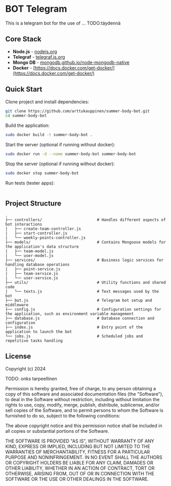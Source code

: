 # BOT Telegram

This is a telegram bot for the use of ... TODO:täydennä

## Core Stack

- **Node.js** - [nodejs.org](http://nodejs.org/)
- **Telegraf** - [telegraf.js.org](https://telegraf.js.org/#/)
- **Mongo DB** - [mongodb.github.io/node-mongodb-native](https://mongodb.github.io/node-mongodb-native/)
- **Docker** - [https://docs.docker.com/get-docker/](https://docs.docker.com/get-docker/)

## Quick Start

Clone project and install dependencies:

```bash
git clone https://github.com/arttukauppinen/summer-body-bot.git
cd summer-body-bot
```

Build the application:

```bash
sudo docker build -t summer-body-bot .
```

Start the server (optional if running without docker):

```bash
sudo docker run -d --name summer-body-bot summer-body-bot
```

Stop the server (optional if running without docker):

```bash
sudo docker stop summer-body-bot
```

Run tests (tester apps):

```bash

```

## Project Structure

```
.
├── controllers/                        # Handles different aspects of bot interactions
|   ├── create-team-controller.js
|   ├── start-controller.js
|   └── weekly-points-controller.js
├── models/                             # Contains Mongoose models for the application's data structure
|   ├── team-model.js
|   └── user-model.js
├── services/                           # Business logic services for handling database operations
|   ├── point-service.js
|   ├── team-service.js
|   └── user-service.js
├── utils/                              # Utility functions and shared code
|   └── texts.js                        # Text messages used by the bot
├── bot.js                              # Telegram bot setup and middleware
├── config.js                           # Configuration settings for the application, such as environment variable management
├── database.js                         # Database connection and configuration
├── index.js                            # Entry point of the application to launch the bot
└── jobs.js                             # Scheduled jobs and repetitive tasks handling

```

## License

Copyright (c) 2024

TODO: onks tarpeellinen

Permission is hereby granted, free of charge, to any person obtaining a copy
of this software and associated documentation files (the "Software"), to deal
in the Software without restriction, including without limitation the rights
to use, copy, modify, merge, publish, distribute, sublicense, and/or sell
copies of the Software, and to permit persons to whom the Software is
furnished to do so, subject to the following conditions:

The above copyright notice and this permission notice shall be included in all
copies or substantial portions of the Software.

THE SOFTWARE IS PROVIDED "AS IS", WITHOUT WARRANTY OF ANY KIND, EXPRESS OR
IMPLIED, INCLUDING BUT NOT LIMITED TO THE WARRANTIES OF MERCHANTABILITY,
FITNESS FOR A PARTICULAR PURPOSE AND NONINFRINGEMENT. IN NO EVENT SHALL THE
AUTHORS OR COPYRIGHT HOLDERS BE LIABLE FOR ANY CLAIM, DAMAGES OR OTHER
LIABILITY, WHETHER IN AN ACTION OF CONTRACT, TORT OR OTHERWISE, ARISING FROM,
OUT OF OR IN CONNECTION WITH THE SOFTWARE OR THE USE OR OTHER DEALINGS IN THE
SOFTWARE.
